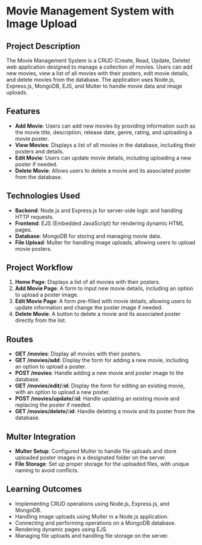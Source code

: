 # Movie Management System with Image Upload

## Project Description

The Movie Management System is a CRUD (Create, Read, Update, Delete) web application designed to manage a collection of movies. Users can add new movies, view a list of all movies with their posters, edit movie details, and delete movies from the database. The application uses Node.js, Express.js, MongoDB, EJS, and Multer to handle movie data and image uploads.

## Features

- **Add Movie**: Users can add new movies by providing information such as the movie title, description, release date, genre, rating, and uploading a movie poster.
- **View Movies**: Displays a list of all movies in the database, including their posters and details.
- **Edit Movie**: Users can update movie details, including uploading a new poster if needed.
- **Delete Movie**: Allows users to delete a movie and its associated poster from the database.

## Technologies Used

- **Backend**: Node.js and Express.js for server-side logic and handling HTTP requests.
- **Frontend**: EJS (Embedded JavaScript) for rendering dynamic HTML pages.
- **Database**: MongoDB for storing and managing movie data.
- **File Upload**: Multer for handling image uploads, allowing users to upload movie posters.

## Project Workflow

1. **Home Page**: Displays a list of all movies with their posters.
2. **Add Movie Page**: A form to input new movie details, including an option to upload a poster image.
3. **Edit Movie Page**: A form pre-filled with movie details, allowing users to update information and change the poster image if needed.
4. **Delete Movie**: A button to delete a movie and its associated poster directly from the list.

## Routes

- **GET /movies**: Display all movies with their posters.
- **GET /movies/add**: Display the form for adding a new movie, including an option to upload a poster.
- **POST /movies**: Handle adding a new movie and poster image to the database.
- **GET /movies/edit/:id**: Display the form for editing an existing movie, with an option to upload a new poster.
- **POST /movies/update/:id**: Handle updating an existing movie and replacing the poster if needed.
- **GET /movies/delete/:id**: Handle deleting a movie and its poster from the database.

## Multer Integration

- **Multer Setup**: Configured Multer to handle file uploads and store uploaded poster images in a designated folder on the server.
- **File Storage**: Set up proper storage for the uploaded files, with unique naming to avoid conflicts.

## Learning Outcomes

- Implementing CRUD operations using Node.js, Express.js, and MongoDB.
- Handling image uploads using Multer in a Node.js application.
- Connecting and performing operations on a MongoDB database.
- Rendering dynamic pages using EJS.
- Managing file uploads and handling file storage on the server.
